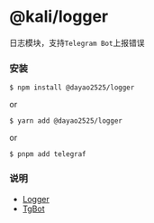 # @kali/logger
日志模块，支持`Telegram Bot`上报错误

### 安装

```shellscript
$ npm install @dayao2525/logger
```
or
```shellscript
$ yarn add @dayao2525/logger
```
or
```shellscript
$ pnpm add telegraf
```

### 说明
- [Logger](./LOGGER.md)
- [TgBot](./TELEGRAM.md)
